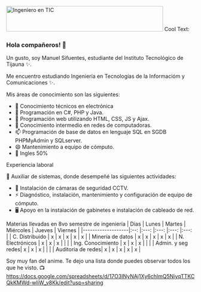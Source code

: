 <img src="https://images.cooltext.com/5508531.png" width="419" height="68" alt="Ingeniero en TIC" /> <img src="https://cooltext.com/images/ct_pixel.gif" width="80" height="15" alt="Cool Text: Logo and Graphics Generator" border="0" />

### Hola compañeros! 👋


Un gusto, soy Manuel Sifuentes, estudiante del Instituto Tecnológico de Tijauna ✨.

Me encuentro estudiando Ingeniería en Tecnologías de la Informacióm y Comunicaciones ✨.


Mis áreas de conocimiento son las siguientes:

- 🔭 Conocimiento técnicos en electrónica
- 🌱 Programación en C#, PHP y Java.
- 👯 Programación web utilizando HTML, CSS, JS y Ajax.
- 🤔 Conocimiento intermedio en redes de computadoras.
- 📫 Programación de base de datos en lenguaje SQL en SGDB PHPMyAdmin y SQLserver.
- 😄 Mantenimiento a equipo de cómputo.
- 💬 Ingles 50%

Experiencia laboral

🔭 Auxiliar de sistemas, donde desempeñé las siguientes actividades:
- 📲 Instalación de cámaras de seguridad CCTV.
- ⚡ Diagnóstico, instalación, mantenimiento y configuración de equipo de cómputo. 
- 🖥 Apoyo en la instalación de gabinetes e instalación de cableado de red.

  
Materias llevadas en 8vo semestre de ingeniería
|        Dias     	|  Lunes 	|  Martes  	| Miércoles 	| Jueves 	| Viernes 	|
|-------------------|:--:	|:---:	|:---:	|:---:	|:---:	|
| C. Distribuido    |    x   	|     x   	|      x    	|    x   	|    x    	|
| Minería de datos  |    x   	|     x   	|      x    	|    x   	|    x    	|
| N. Electrónicos   |    x   	|     x   	|      x    	|         |           |
| Ing. Conocimiento |    x   	|     x   	|      x    	|       	|         	|
| Admin. y seg redes|    x   	|     x   	|      x    	|        	|         	|
| Auditoria de redes|    x   	|     x   	|      x    	|    x  	|     x    	|



Soy muy fan del anime. Te dejo una lista donde puedes observar todos los que he visto. :tv:
https://docs.google.com/spreadsheets/d/17O3INyNAj1Xy6chlmQ5NiyqTTKCQkKMWd-wIiW_v8Kk/edit?usp=sharing
